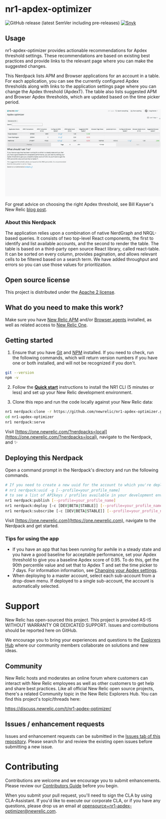# nr1-apdex-optimizer

![GitHub release (latest SemVer including pre-releases)](https://img.shields.io/github/v/release/newrelic/nr1-apdex-optimizer?include_prereleases&sort=semver) [![Snyk](https://snyk.io/test/github/newrelic/nr1-apdex-optimizer/badge.svg)](https://snyk.io/test/github/newrelic/nr1-apdex-optimizer)

## Usage

nr1-apdex-optimizer provides actionable recommendations for Apdex threshold settings. These recommendations are based on existing best practices and provide links to the relevant page where you can make the suggested changes.

This Nerdpack lists APM and Browser applications for an account in a table. For each application, you can see the currently configured Apdex thresholds along with links to the application settings page where you can change the Apdex threshold (ApdexT). The table also lists suggested APM and Browser Apdex thresholds, which are updated based on the time picker period.



![Screenshot #1](screenshots/nr1-apdex-optimizer.png)



For great advice on choosing the right Apdex threshold, see Bill Kayser's New Relic [blog post](https://blog.newrelic.com/product-news/how-to-choose-apdex-t/).

### About this Nerdpack

The application relies upon a combination of native NerdGraph and NRQL-based queries. It consists of two top-level React components, the first to identify and list available accounts, and the second to render the table. The table is based on a third-party open source React library, called react-table. It can be sorted on every column, provides pagination, and allows relevant cells to be filtered based on a search term. We have added throughput and errors so you can use those values for prioritization.

## Open source license

This project is distributed under the [Apache 2 license](LICENSE).

## What do you need to make this work?

Make sure you have [New Relic APM](https://newrelic.com/products/application-monitoring) and/or [Browser agents](https://newrelic.com/products/browser-monitoring) installed, as well as related access to [New Relic One](https://newrelic.com/platform).

## Getting started

1. Ensure that you have [Git](https://git-scm.com/book/en/v2/Getting-Started-Installing-Git) and [NPM](https://www.npmjs.com/get-npm) installed. If you need to check, run the following commands, which will return version numbers if you have one or both installed, and will not be recognized if you don't.

```bash
git --version
npm -v
```

2. Follow the [**Quick start**](https://one.newrelic.com/launcher/developer-center.launcher) instructions to install the NR1 CLI (5 minutes or less) and set up your New Relic development environment.

3. Clone this repo and run the code locally against your New Relic data:

```bash
nr1 nerdpack:clone -r https://github.com/newrelic/nr1-apdex-optimizer.git
cd nr1-apdex-optimizer
nr1 nerdpack:serve
```

Visit [https://one.newrelic.com/?nerdpacks=local](https://one.newrelic.com/?nerdpacks=local), navigate to the Nerdpack, and :sparkles:

## Deploying this Nerdpack

Open a command prompt in the Nerdpack's directory and run the following commands.

```bash
# If you need to create a new uuid for the account to which you're deploying this Nerdpack, use the following
# nr1 nerdpack:uuid -g [--profile=your_profile_name]
# to see a list of APIkeys / profiles available in your development environment, run nr1 credentials:list
nr1 nerdpack:publish [--profile=your_profile_name]
nr1 nerdpack:deploy [-c [DEV|BETA|STABLE]] [--profile=your_profile_name]
nr1 nerdpack:subscribe [-c [DEV|BETA|STABLE]] [--profile=your_profile_name]
```

Visit [https://one.newrelic.com](https://one.newrelic.com), navigate to the Nerdpack and get started.

### Tips for using the app

* If you have an app that has been running for awhile in a steady state and you have a good baseline for acceptable performance, set your Apdex threshold to give you a baseline Apdex score of 0.95. To do this, get the 90th percentile value and set that to Apdex T and set the time picker to 7 days. For information information, see [Changing your Apdex settings](https://docs.newrelic.com/docs/apm/new-relic-apm/apdex/change-your-apdex-settings). 
* When deploying to a master account, select each sub-account from a drop-down menu. If deployed to a single sub-account, the account is automatically selected.

# Support

New Relic has open-sourced this project. This project is provided AS-IS WITHOUT WARRANTY OR DEDICATED SUPPORT. Issues and contributions should be reported here on GitHub.

We encourage you to bring your experiences and questions to the [Explorers Hub](https://discuss.newrelic.com) where our community members collaborate on solutions and new ideas.

## Community

New Relic hosts and moderates an online forum where customers can interact with New Relic employees as well as other customers to get help and share best practices. Like all official New Relic open source projects, there's a related Community topic in the New Relic Explorers Hub. You can find this project's topic/threads here:

https://discuss.newrelic.com/t/nr1-apdex-optimizer/

## Issues / enhancement requests

Issues and enhancement requests can be submitted in the [Issues tab of this repository](../../issues). Please search for and review the existing open issues before submitting a new issue.

# Contributing

Contributions are welcome and we encourage you to submit enhancements. Please review our [Contributors Guide](CONTRIBUTING.md) before you begin.

When you submit your pull request, you'll need to sign the CLA by using CLA-Assistant. If you'd like to execute our corporate CLA, or if you have any questions, please drop us an email at opensource+nr1-apdex-optimizer@newrelic.com.
